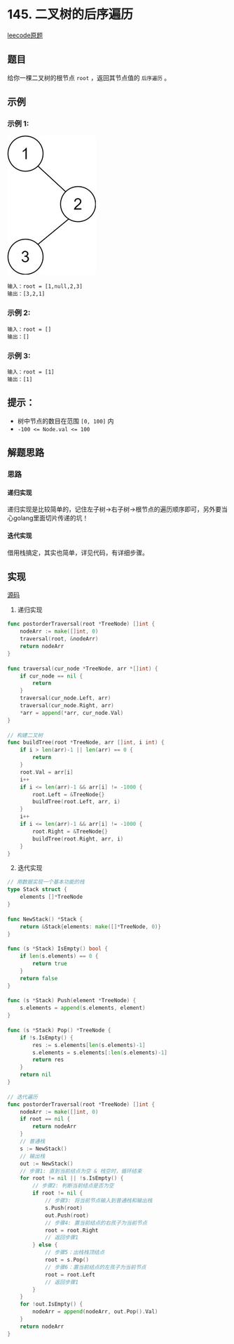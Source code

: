 # 145. 二叉树的后序遍历

[leecode原题](https://leetcode.cn/problems/binary-tree-postorder-traversal/)

## 题目
给你一棵二叉树的根节点 `root` ，返回其节点值的 `后序遍历` 。

## 示例

### 示例 1:
![](images/pre1.jpg)
```text
输入：root = [1,null,2,3]
输出：[3,2,1]
```

### 示例 2:

```text
输入：root = []
输出：[]
```

### 示例 3:

```text
输入：root = [1]
输出：[1]
```

## 提示：
- 树中节点的数目在范围 `[0, 100]` 内
- `-100 <= Node.val <= 100`

## 解题思路

### 思路
#### 递归实现
递归实现是比较简单的，记住左子树->右子树->根节点的遍历顺序即可，另外要当心golang里面切片传递的坑！

#### 迭代实现
借用栈搞定，其实也简单，详见代码，有详细步骤。
## 实现

[源码](./code/145-binary-tree-postorder-traversal/main.go)

1. 递归实现
```go
func postorderTraversal(root *TreeNode) []int {
	nodeArr := make([]int, 0)
	traversal(root, &nodeArr)
	return nodeArr
}

func traversal(cur_node *TreeNode, arr *[]int) {
	if cur_node == nil {
		return
	}
	traversal(cur_node.Left, arr)
	traversal(cur_node.Right, arr)
	*arr = append(*arr, cur_node.Val)
}

// 构建二叉树
func buildTree(root *TreeNode, arr []int, i int) {
	if i > len(arr)-1 || len(arr) == 0 {
		return
	}
	root.Val = arr[i]
	i++
	if i <= len(arr)-1 && arr[i] != -1000 {
		root.Left = &TreeNode{}
		buildTree(root.Left, arr, i)
	}
	i++
	if i <= len(arr)-1 && arr[i] != -1000 {
		root.Right = &TreeNode{}
		buildTree(root.Right, arr, i)
	}
}
```

2. 迭代实现
```go
// 用数据实现一个基本功能的栈
type Stack struct {
	elements []*TreeNode
}

func NewStack() *Stack {
	return &Stack{elements: make([]*TreeNode, 0)}
}

func (s *Stack) IsEmpty() bool {
	if len(s.elements) == 0 {
		return true
	}
	return false
}

func (s *Stack) Push(element *TreeNode) {
	s.elements = append(s.elements, element)
}

func (s *Stack) Pop() *TreeNode {
	if !s.IsEmpty() {
		res := s.elements[len(s.elements)-1]
		s.elements = s.elements[:len(s.elements)-1]
		return res
	}
	return nil
}

// 迭代遍历
func postorderTraversal(root *TreeNode) []int {
	nodeArr := make([]int, 0)
	if root == nil {
		return nodeArr
	}
	// 普通栈
	s := NewStack()
	// 输出栈
	out := NewStack()
	// 步骤1: 直到当前结点为空 & 栈空时，循环结束
	for root != nil || !s.IsEmpty() {
		// 步骤2: 判断当前结点是否为空
		if root != nil {
			// 步骤3: 将当前节点输入到普通栈和输出栈
			s.Push(root)
			out.Push(root)
			// 步骤4: 置当前结点的右孩子为当前节点
			root = root.Right
			// 返回步骤1
		} else {
			// 步骤5：出栈栈顶结点
			root = s.Pop()
			// 步骤6：置当前结点的左孩子为当前节点
			root = root.Left
			// 返回步骤1
		}
	}
	for !out.IsEmpty() {
		nodeArr = append(nodeArr, out.Pop().Val)
	}
	return nodeArr
}
```